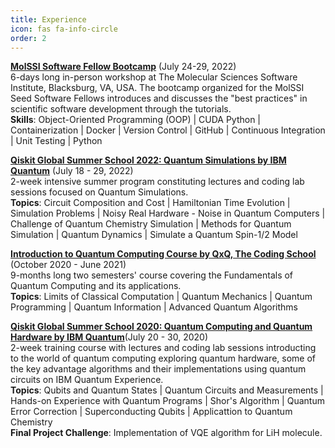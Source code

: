 ```yaml
---
title: Experience
icon: fas fa-info-circle
order: 2
---
```


**[MolSSI Software Fellow Bootcamp](https://molssi.org/fellowship/)** (July 24-29, 2022)       
6-days long in-person workshop at The Molecular Sciences Software Institute, Blacksburg, VA, USA. The bootcamp organized for the MolSSI Seed Software Fellows introduces and discusses the "best practices" in scientific software development through the tutorials.  
**Skills**: Object-Oriented Programming (OOP) | CUDA Python | Containerization | Docker | Version Control | GitHub | Continuous Integration | Unit Testing | Python       


**[Qiskit Global Summer School 2022: Quantum Simulations by IBM Quantum](https://qiskit.org/learn/summer-school/quantum-simulation-summer-school-2022/)**     (July 18 - 29, 2022)              
2-week intensive summer program constituting lectures and coding lab sessions focused on Quantum Simulations.   
**Topics**: Circuit Composition and Cost | Hamiltonian Time Evolution | Simulation Problems | Noisy Real Hardware - Noise in Quantum Computers | Challenge of Quantum Chemistry Simulation | Methods for Quantum Simulation | Quantum Dynamics | Simulate a Quantum Spin-1/2 Model  


**[Introduction to Quantum Computing Course by QxQ, The Coding School](https://www.qubitbyqubit.org/)** (October 2020 - June 2021)      
9-months long two semesters' course covering the Fundamentals of Quantum Computing and its applications.   
**Topics**: Limits of Classical Computation | Quantum Mechanics | Quantum Programming | Quantum Information | Advanced Quantum Algorithms   

**[Qiskit Global Summer School 2020: Quantum Computing and Quantum Hardware by IBM Quantum](https://qiskit.org/learn/summer-school/introduction-to-quantum-computing-and-quantum-hardware-2020/)**(July 20 - 30, 2020)      
2-week training course with lectures and coding lab sessions introducting to the world of quantum computing exploring quantum hardware, some of the key advantage algorithms and their implementations using quantum circuits on IBM Quantum Experience.      
**Topics**: Qubits and Quantum States | Quantum Circuits and Measurements | Hands-on Experience with Quantum Programs | Shor's Algorithm | Quantum Error Correction | Superconducting Qubits | Applicattion to Quantum Chemistry   
**Final Project Challenge**: Implementation of VQE algorithm for LiH molecule.  



